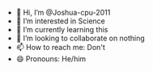 - 👋 Hi, I’m @Joshua-cpu-2011
- 👀 I’m interested in Science
- 🌱 I’m currently learning this
- 💞️ I’m looking to collaborate on nothing
- 📫 How to reach me: Don't
- 😄 Pronouns: He/him


<!---
Joshua-cpu-2011/Joshua-cpu-2011 is a ✨ special ✨ repository because its `README.md` (this file) appears on your GitHub profile.
You can click the Preview link to take a look at your changes.
--->
